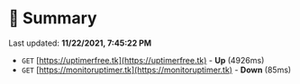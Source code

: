 # 📖 Summary
Last updated: **11/22/2021, 7:45:22 PM**

- `GET` [https://uptimerfree.tk](https://uptimerfree.tk) - **Up** (4926ms)
- `GET` [https://monitoruptimer.tk](https://monitoruptimer.tk) - **Down** (85ms)
